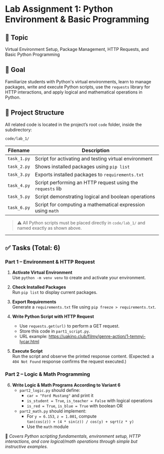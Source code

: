 # Lab Assignment 1: Python Environment & Basic Programming

## 🎯 Topic
Virtual Environment Setup, Package Management, HTTP Requests, and Basic Python Programming

## 📌 Goal
Familiarize students with Python's virtual environments, learn to manage packages, write and execute Python scripts, use the `requests` library for HTTP interactions, and apply logical and mathematical operations in Python.

## 📂 Project Structure
All related code is located in the project’s root `code` folder, inside the subdirectory:

```
code/lab_1/
```

<table>
  <thead>
    <tr>
      <th>Filename</th>
      <th>Description</th>
    </tr>
  </thead>
  <tbody>
    <tr>
      <td><code>task_1.py</code></td>
      <td>Script for activating and testing virtual environment</td>
    </tr>
    <tr>
      <td><code>task_2.py</code></td>
      <td>Shows installed packages using <code>pip list</code></td>
    </tr>
    <tr>
      <td><code>task_3.py</code></td>
      <td>Exports installed packages to <code>requirements.txt</code></td>
    </tr>
    <tr>
      <td><code>task_4.py</code></td>
      <td>Script performing an HTTP request using the <code>requests</code> lib</td>
    </tr>
    <tr>
      <td><code>task_5.py</code></td>
      <td>Script demonstrating logical and boolean operations</td>
    </tr>
    <tr>
      <td><code>task_6.py</code></td>
      <td>Script for computing a mathematical expression using <code>math</code></td>
    </tr>
  </tbody>
</table>

> ⚠️ All Python scripts must be placed directly in `code/lab_1/` and named exactly as shown above.

---

## ✅ Tasks (Total: 6)

### Part 1 – Environment & HTTP Request
1. **Activate Virtual Environment**  
   Use `python -m venv venv` to create and activate your environment.

2. **Check Installed Packages**  
   Run `pip list` to display current packages.

3. **Export Requirements**  
   Generate a `requirements.txt` file using `pip freeze > requirements.txt`.

4. **Write Python Script with HTTP Request**  
   - Use `requests.get(url)` to perform a GET request.
   - Store this code in `part1_script.py`.
   - URL example: https://uakino.club/filmy/genre-action/1-temnyi-lycar.html

5. **Execute Script**  
   Run the script and observe the printed response content. (Expected: a `404 Not Found` response confirms the request executed.)

### Part 2 – Logic & Math Programming
6. **Write Logic & Math Programs According to Variant 6**
   - `part2_logic.py` should define:
     - `car = "Ford Mustang"` and print it
     - `is_student = True`, `is_teacher = False` with logical operations
     - `is_red = True`, `is_blue = True` with boolean OR
   - `part2_math.py` should implement:
     - For `y = 6.153`, `z = 1.001`, compute  
        `tan(cos(z)) + (4 * sin(z)) / cos(y) + sqrt(z * y)`
     - Use the `math` module

📎 *Covers Python scripting fundamentals, environment setup, HTTP interactions, and core logical/math operations through simple but instructive examples.*